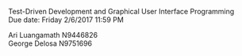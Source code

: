 Test-Driven Development and Graphical User Interface Programming  
Due date: Friday 2/6/2017 11:59 PM 

Ari Luangamath N9446826  
George Delosa N9751696